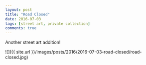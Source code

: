 ```yaml
---
layout: post
title: "Road Closed"
date: 2016-07-03
tags: [street art, private collection]
comments: true
---
```

Another street art addition!

![]({{ site.url }}/images/posts/2016/2016-07-03-road-closed/road-closed.jpg)

